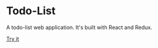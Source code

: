 # Todo-List
A todo-list web application. It's built with React and Redux.

[Try it](https://skyying.github.io/lets-do-it/dist/index.html)